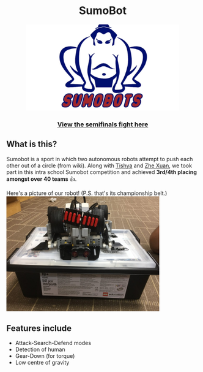 <h1 align="center"> SumoBot </h1>

<div align="center">
  <img src="/sumobot-logo.jpeg" width="400"/>
  <h3>
      <a href="https://photos.google.com/share/AF1QipN3Tve0Ix9-0DdKPMrvVjP3PE_MZCFbupeB6kJO78tFVs-S-5gLRB1nqUL08iCGvg?key=RFBVU1htMWJNU0FfX1VpTU02VVZtUElGdko4V19R">View the semifinals fight here</a>
  </h3>
</div>

## What is this?
Sumobot is a sport in which two autonomous robots attempt to push each other out of a circle (from wiki). Along with [Tishya](https://github.com/tishyakhanna97) and [Zhe Xuan](https://github.com/Raikonen), we took part in this intra school Sumobot competition and achieved **3rd/4th placing amongst over 40 teams** :thumbsup:. </br>

Here's a picture of our robot! (P.S. that's its championship belt.) </br>
<img src="Sumobot.jpg" width="400"/>

## Features include
- Attack-Search-Defend modes
- Detection of human
- Gear-Down (for torque)
- Low centre of gravity





